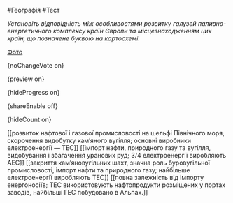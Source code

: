 #Географія #Тест

*Установіть відповідність між особливостями розвитку галузей  паливно-енергетичного комплексу країн Європи та місцезнаходженням цих  країн, що позначене буквою на картосхемі.*

[Фото](https://zno.osvita.ua//doc/images/znotest/26/2656/47.jpg)

{noChangeVote on}

{preview on}

{hideProgress on}

{shareEnable off}

{hideCount on}

[[розвиток нафтової і газової промисловості на шельфі Північного моря, скорочення видобутку кам’яного вугілля; основні виробники електроенергії — ТЕС]]
[[імпорт нафти, природного газу та вугілля, видобування і збагачення уранових руд; 3/4 електроенергії виробляють АЕС]]
[[закриття кам’яновугільних шахт, значна роль буровугільної промисловості, імпорт нафти та природного газу; найбільше електроенергії виробляють ТЕС]]
[[повна залежність від імпорту енергоносіїв; ТЕС використовують нафтопродукти розміщених у портах заводів, найбільші ГЕС побудовано в Альпах.]]
